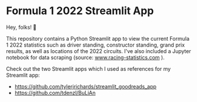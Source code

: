 # Formula 1 2022 Streamlit App

Hey, folks! 👋

This repository contains a Python Streamlit app to view the current Formula 1 2022 statistics such as driver standing, constructor standing, grand prix results, as well as locations of the 2022 circuits.
I've also included a Jupyter notebook for data scraping (source: www.racing-statistics.com ).

Check out the two Streamlit apps which I used as references for my Streamlit app:
- https://github.com/tylerjrichards/streamlit_goodreads_app
- https://github.com/tdenzl/BuLiAn